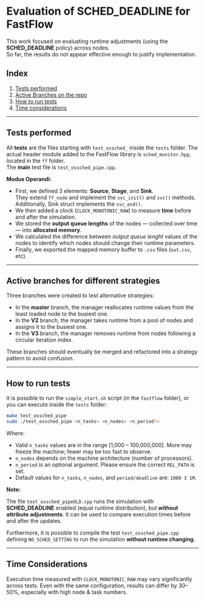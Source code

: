 # Evaluation of SCHED_DEADLINE for FastFlow
This work focused on evaluating runtime adjustments (using the **SCHED_DEADLINE** policy) across nodes.  
So far, the results do not appear effective enough to justify implementation.

## Index
1. [Tests performed](#tests-performed)  
2. [Active Branches on the repo](#active-branches-for-different-strategies)
3. [How to run tests](#how-to-run-tests)  
4. [Time considerations](#time-considerations)  

---

## Tests performed
All **tests** are the files starting with `test_ossched_` inside the `tests` folder. The actual header module added to the FastFlow library is `sched_monitor.hpp`, located in the `ff` folder.  
The **main** test file is `test_ossched_pipe.cpp`.


**Modus Operandi:**

- First, we defined 3 elements: **Source**, **Stage**, and **Sink**.  
  They extend `ff_node` and implement the `svc_init()` and `svc()` methods. Additionally, Sink struct implements the `svc_end()`.  
- We then added a clock (`CLOCK_MONOTONIC_RAW`) to measure **time** before and after the simulation.  
- We stored the **output queue lengths** of the nodes — collected over time — into **allocated memory**.  
- We calculated the difference between *output queue lenght* values of the nodes to identify which nodes should change their runtime parameters.  
- Finally, we exported the mapped memory buffer to `.csv` files (`out.csv`, etc).

---

## Active branches for different strategies
Three branches were created to test alternative strategies:  

- In the **master** branch, the manager reallocates runtime values from the least loaded node to the busiest one.  
- In the **V2** branch, the manager takes runtime from a pool of nodes and assigns it to the busiest one.  
- In the **V3** branch, the manager removes runtime from nodes following a circular iteration index.  

These branches should eventually be merged and refactored into a strategy pattern to avoid confusion.

---

## How to run tests
It is possible to run the `simple_start.sh` script (in the `fastflow` folder), or you can execute inside the `tests` folder:

```bash
make test_ossched_pipe
sudo ./test_ossched_pipe <n_tasks> <n_nodes> <n_period?> 
```

Where:

- Valid `n_tasks` values are in the range [1,000 – 100,000,000].
  More may freeze the machine; fewer may be too fast to observe.
- `n_nodes` depends on the machine architecture (number of processors).
- `n_period` is an optional argument. Please ensure the correct `REL_PATH` is set.
- Default values for `n_tasks`, `n_nodes`, and `period/deadline` are: `1000 3 1M`.

**Note:**

The file `test_ossched_pipeOLD.cpp` runs the simulation with **SCHED_DEADLINE** enabled (equal runtime distribution), but **without attribute adjustments**.
It can be used to compare execution times before and after the updates.

Furthermore, it is possible to compile the test `test_ossched_pipe.cpp` defining `NO_SCHED_SETTING` to run the simulation **without runtime changing**. 

---

## Time Considerations
Execution time measured with `CLOCK_MONOTONIC_RAW` may vary significantly across tests.
Even with the same configuration, results can differ by 30–50%, especially with high node & task numbers.

